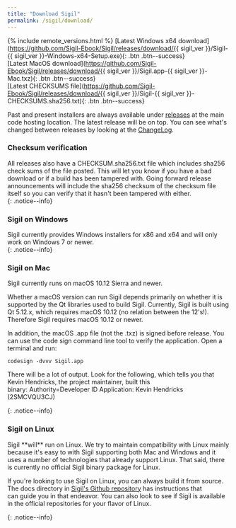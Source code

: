 ```yaml
---
title: "Download Sigil"
permalink: /sigil/download/
---
```


{% include remote_versions.html %}
[Latest Windows x64 download](https://github.com/Sigil-Ebook/Sigil/releases/download/{{ sigil_ver }}/Sigil-{{ sigil_ver }}-Windows-x64-Setup.exe){: .btn .btn--success}<br/>[Latest MacOS download](https://github.com/Sigil-Ebook/Sigil/releases/download/{{ sigil_ver }}/Sigil.app-{{ sigil_ver }}-Mac.txz){: .btn .btn--success}<br/>[Latest CHECKSUMS file](https://github.com/Sigil-Ebook/Sigil/releases/download/{{ sigil_ver }}/Sigil-{{ sigil_ver }}-CHECKSUMS.sha256.txt){: .btn .btn--success}

Past and present installers are always available under [releases](https://github.com/Sigil-Ebook/Sigil/releases) at the main code hosting location. The latest release will be on top. You can see what's changed between releases by looking at the [ChangeLog](https://github.com/Sigil-Ebook/Sigil/blob/master/ChangeLog.txt).

### Checksum verification
<div markdown="1">
All releases also have a CHECKSUM.sha256.txt file which includes sha256 check sums of the file posted. This will let you know if you have a bad download or if a build has been tampered with. Going forward release announcements will include the sha256 checksum of the checksum file itself so you can verify that it hasn't been tampered with either.
</div>
{: .notice--info}

### Sigil on Windows
<div markdown="1">
Sigil currently provides Windows installers for x86 and x64 and will only work on Windows 7 or newer.
</div>
{: .notice--info}

### Sigil on Mac
<div markdown="1">
Sigil currently runs on macOS 10.12 Sierra and newer. 

Whether a macOS version can run Sigil depends primarily on whether it is supported by the Qt libraries used to build Sigil. Currently, Sigil is built using Qt 5.12.x, which requires macOS 10.12 (no relation between the 12's!). Therefore Sigil requires macOS 10.12 or newer.

In addition, the macOS .app file (not the .txz) is signed before release. You can use the code sign command line tool to verify the application. Open a terminal and run:

~~~
codesign -dvvv Sigil.app
~~~

There will be a lot of output. Look for the following, which tells you that Kevin Hendricks, the project maintainer, built this binary: Authority=Developer ID Application: Kevin Hendricks (2SMCVQU3CJ)
</div>
{: .notice--info}

### Sigil on Linux
<div markdown="1">
Sigil **will** run on Linux. We try to maintain compatibility with Linux mainly because it's easy to with Sigil supporting both Mac and Windows and it uses a number of technologies that already support Linux. That said, there is currently no official Sigil binary package for Linux.

If you're looking to use Sigil on Linux, you can always build it from source. The docs directory in  [Sigil's Github repository](https://github.com/Sigil-Ebook/Sigil/tree/master/docs) has instructions that can guide you in that endeavor. You can also look to see if Sigil is available in the official repositories for your flavor of Linux.
</div>
{: .notice--info}
